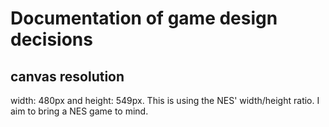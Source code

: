 # Documentation of game design decisions

## canvas resolution
width: 480px and height: 549px. This is using the NES' width/height ratio. I aim to bring a NES game to mind.
